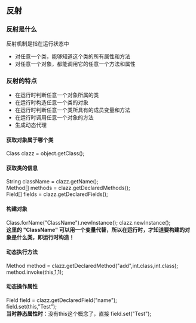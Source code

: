 ## 反射 ##

### 反射是什么 ###
反射机制是指在运行状态中   

* 对任意一个类，能够知道这个类的所有属性和方法
* 对任意一个对象，都能调用它的任意一个方法和属性

### 反射的特点 ###
* 在运行时判断任意一个对象所属的类
* 在运行时构造任意一个类的对象
* 在运行时判断任意一个类所具有的成员变量和方法
* 在运行时调用任意一个对象的方法
* 生成动态代理 

#### 获取对象属于哪个类 ####
Class clazz = object.getClass();

#### 获取类的信息 ####
String className = clazz.getName();  
Method[] methods = clazz.getDeclaredMethods();  
Field[] fields = clazz.getDeclaredFields();  

#### 构建对象 ####
Class.forName("ClassName").newInstance();
clazz.newInstance();  
**这里的 "ClassName" 可以用一个变量代替，所以在运行时，才知道要构建的对象是什么类，即运行时构造！**

#### 动态执行方法 ####
Method method = clazz.getDeclaredMethod("add",int.class,int.class);  
method.invoke(this,1,1);

#### 动态操作属性 ####
Field field = clazz.getDeclaredField("name");  
field.set(this,"Test");  
**当时静态属性时**：没有this这个概念了，直接 field.set("Test");






